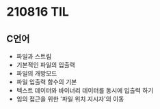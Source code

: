 # 210816 TIL
## C언어
- 파일과 스트림
- 기본적인 파일의 입출력
- 파일의 개방모드
- 파일 입출력 함수의 기본
- 텍스트 데이터와 바이너리 데이터를 동시에 입출력 하기
- 임의 접근을 위한 '파일 위치 지시자'의 이동
